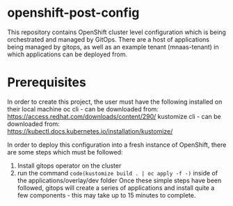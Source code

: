# openshift-post-config
This repository contains OpenShift cluster level configuration which is being orchestrated and managed by GitOps.
There are a host of applications being managed by gitops, as well as an example tenant (mnaas-tenant) in which applications can be deployed from.

# Prerequisites
In order to create this project, the user must have the following installed on their local machine
oc cli - can be downloaded from: https://access.redhat.com/downloads/content/290/
kustomize cli - can be downloaded from: https://kubectl.docs.kubernetes.io/installation/kustomize/

In order to deploy this configuration into a fresh instance of OpenShift, there are some steps which must be followed:
1. Install gitops operator on the cluster
2. run the command `code(kustomize build . | oc apply -f -)` inside of the applications/overlay/dev folder
Once these simple steps have been followed, gitops will create a series of applications and install quite a few components - this may take up to 15 minutes to complete.